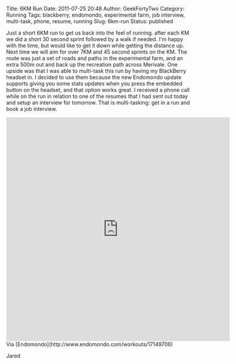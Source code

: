 Title: 6KM Run
Date: 2011-07-25 20:48
Author: GeekFortyTwo
Category: Running
Tags: blackberry, endomondo, experimental farm, job interview, multi-task, phone, resume, running
Slug: 6km-run
Status: published

Just a short 6KM run to get us back into the feel of running. after each
KM we did a short 30 second sprint followed by a walk if needed. I'm
happy with the time, but would like to get it down while getting the
distance up. Next time we will aim for over 7KM and 45 second sprints on
the KM. The route was just a set of roads and paths in the experimental
farm, and an extra 500m out and back up the recreation path across
Merivale. One upside was that I was able to multi-task this run by
having my BlackBerry headset in. I decided to use them because the new
Endomondo update supports giving you some stats updates when you press
the embedded button on the headset, and that option works great. I
received a phone call while on the run in relation to one of the resumes
that I had sent out today and setup an interview for tomorrow. That is
multi-tasking: get in a run and book a job interview.  
<!--more-->  
<iframe src="http://www.endomondo.com/embed/workouts?w=kFmE_TJnyhM&amp;width=600&amp;height=600" width="600" height="600" frameborder="0" scrolling="no"></iframe>  
Via [Endomondo](http://www.endomondo.com/workouts/17149706)

Jared
